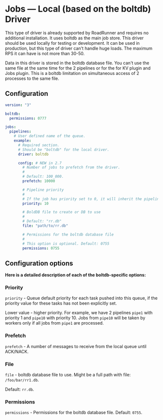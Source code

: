 # Jobs — Local (based on the boltdb) Driver

This type of driver is already supported by RoadRunner and requires no additional installation. It uses boltdb as the
main job store. This driver should be used locally for testing or development. It can be used in production, but this
type of driver can't handle huge loads. The maximum RPS it can have is not more than 30-50.

Data in this driver is stored in the boltdb database file. You can't use the same file at the same time for the 2
pipelines or for the for KV plugin and Jobs plugin. This is a boltdb limitation on simultaneous access of 2 processes to
the same file.

## Configuration

```yaml .rr.yaml
version: "3"

boltdb:
  permissions: 0777

jobs:
  pipelines:
    # User defined name of the queue.
    example:
      # Required section.
      # Should be "boltdb" for the local driver.
      driver: boltdb

      config: # NEW in 2.7
        # Number of jobs to prefetch from the driver.
        #
        # Default: 100_000.
        prefetch: 10000

        # Pipeline priority
        #
        # If the job has priority set to 0, it will inherit the pipeline's priority. Default: 10.
        priority: 10

        # BoldDB file to create or DB to use
        #
        # Default: "rr.db"
        file: "path/to/rr.db"

        # Permissions for the boltdb database file
        #
        # This option is optional. Default: 0755
        permissions: 0755
```

## Configuration options

**Here is a detailed description of each of the boltdb-specific options:**

### Priority

`priority` - Queue default priority for each task pushed into this queue, if the priority value for these tasks has not
been explicitly set.

Lower value - higher priority. For example, we have 2 pipelines `pipe1` with priority 1 and `pipe10` with priority 10.
Jobs from `pipe10` will be taken by workers only if all jobs from `pipe1` are processed.

### Prefetch

`prefetch` - A number of messages to receive from the local queue until ACK/NACK.

### File

`file` - boltdb database file to use. Might be a full path with file: `/foo/bar/rr1.db`. 

Default: `rr.db`.

### Permissions

`permissions` - Permissions for the boltdb database file. Default: `0755`.
